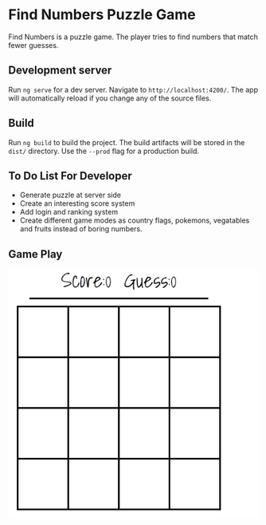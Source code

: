 # Find Numbers Puzzle Game

Find Numbers is a puzzle game. The player tries to find numbers that match fewer guesses.

## Development server

Run `ng serve` for a dev server. Navigate to `http://localhost:4200/`. The app will automatically reload if you change any of the source files.

## Build

Run `ng build` to build the project. The build artifacts will be stored in the `dist/` directory. Use the `--prod` flag for a production build.

## To Do List For Developer
- Generate puzzle at server side
- Create an interesting score system
- Add login and ranking system
- Create different game modes as country flags, pokemons, vegatables and fruits instead of boring numbers.

## Game Play
![alt text](find-numbers.gif)
